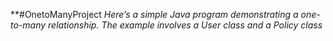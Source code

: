 **#OnetoManyProject
*Here’s a simple Java program demonstrating a one-to-many relationship. The example involves a User class and a Policy class*
